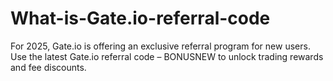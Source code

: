 # What-is-Gate.io-referral-code
For 2025, Gate.io is offering an exclusive referral program for new users. Use the latest Gate.io referral code – BONUSNEW to unlock trading rewards and fee discounts.

